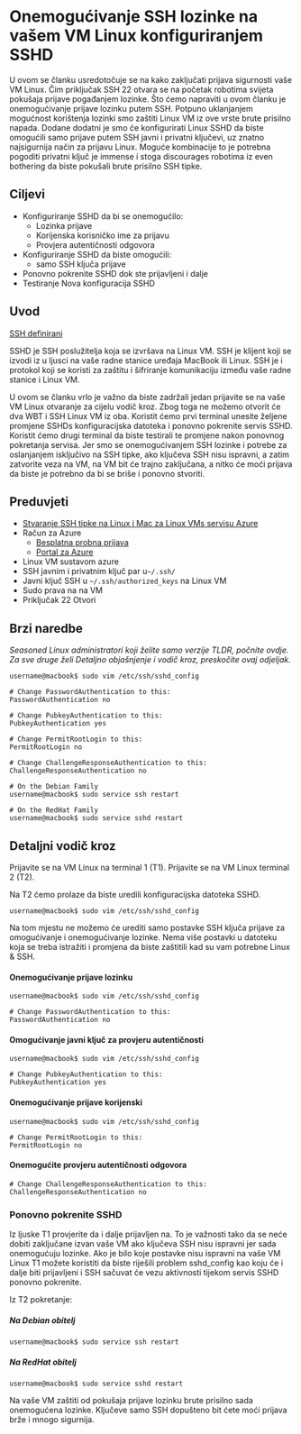 <properties
    pageTitle="Onemogućivanje SSH lozinke na vašem VM Linux konfiguriranjem SSHD | Microsoft Azure"
    description="Sigurne vaše VM Linux na Azure onemogućivanjem prijave lozinku za SSH."
    services="virtual-machines-linux"
    documentationCenter=""
    authors="vlivech"
    manager="timlt"
    editor=""
    tags="" />

<tags
    ms.service="virtual-machines-linux"
    ms.workload="infrastructure-services"
    ms.tgt_pltfrm="vm-linux"
    ms.devlang="na"
    ms.topic="article"
    ms.date="08/26/2016"
    ms.author="v-livech"/>

# <a name="disable-ssh-passwords-on-your-linux-vm-by-configuring-sshd"></a>Onemogućivanje SSH lozinke na vašem VM Linux konfiguriranjem SSHD

U ovom se članku usredotočuje se na kako zaključati prijava sigurnosti vaše VM Linux.  Čim priključak SSH 22 otvara se na početak robotima svijeta pokušaja prijave pogađanjem lozinke.  Što ćemo napraviti u ovom članku je onemogućivanje prijave lozinku putem SSH.  Potpuno uklanjanjem mogućnost korištenja lozinki smo zaštiti Linux VM iz ove vrste brute prisilno napada.  Dodane dodatni je smo će konfigurirati Linux SSHD da biste omogućili samo prijave putem SSH javni i privatni ključevi, uz znatno najsigurnija način za prijavu Linux.  Moguće kombinacije to je potrebna pogoditi privatni ključ je immense i stoga discourages robotima iz even bothering da biste pokušali brute prisilno SSH tipke.


## <a name="goals"></a>Ciljevi

- Konfiguriranje SSHD da bi se onemogućilo:
  - Lozinka prijave
  - Korijenska korisničko ime za prijavu
  - Provjera autentičnosti odgovora
- Konfiguriranje SSHD da biste omogućili:
  - samo SSH ključa prijave
- Ponovno pokrenite SSHD dok ste prijavljeni i dalje
- Testiranje Nova konfiguracija SSHD

## <a name="introduction"></a>Uvod

[SSH definirani](https://en.wikipedia.org/wiki/Secure_Shell)

SSHD je SSH poslužitelja koja se izvršava na Linux VM.  SSH je klijent koji se izvodi iz u ljusci na vaše radne stanice uređaja MacBook ili Linux.  SSH je i protokol koji se koristi za zaštitu i šifriranje komunikaciju između vaše radne stanice i Linux VM.

U ovom se članku vrlo je važno da biste zadržali jedan prijavite se na vaše VM Linux otvaranje za cijelu vodič kroz.  Zbog toga ne možemo otvorit će dva WBT i SSH Linux VM iz oba.  Koristit ćemo prvi terminal unesite željene promjene SSHDs konfiguracijska datoteka i ponovno pokrenite servis SSHD.  Koristit ćemo drugi terminal da biste testirali te promjene nakon ponovnog pokretanja servisa.  Jer smo se onemogućivanjem SSH lozinke i potrebe za oslanjanjem isključivo na SSH tipke, ako ključeva SSH nisu ispravni, a zatim zatvorite veza na VM, na VM bit će trajno zaključana, a nitko će moći prijava da biste je potrebno da bi se briše i ponovno stvoriti.

## <a name="prerequisites"></a>Preduvjeti

- [Stvaranje SSH tipke na Linux i Mac za Linux VMs servisu Azure](virtual-machines-linux-mac-create-ssh-keys.md)
- Račun za Azure
  - [Besplatna probna prijava](https://azure.microsoft.com/pricing/free-trial/)
  - [Portal za Azure](http://portal.azure.com)
- Linux VM sustavom azure
- SSH javnim i privatnim ključ par u`~/.ssh/`
- Javni ključ SSH u `~/.ssh/authorized_keys` na Linux VM
- Sudo prava na na VM
- Priključak 22 Otvori

## <a name="quick-commands"></a>Brzi naredbe

_Seasoned Linux administratori koji želite samo verzije TLDR, počnite ovdje.  Za sve druge želi Detaljno objašnjenje i vodič kroz, preskočite ovaj odjeljak._

```
username@macbook$ sudo vim /etc/ssh/sshd_config

# Change PasswordAuthentication to this:
PasswordAuthentication no

# Change PubkeyAuthentication to this:
PubkeyAuthentication yes

# Change PermitRootLogin to this:
PermitRootLogin no

# Change ChallengeResponseAuthentication to this:
ChallengeResponseAuthentication no

# On the Debian Family
username@macbook$ sudo service ssh restart

# On the RedHat Family
username@macbook$ sudo service sshd restart
```

## <a name="detailed-walk-through"></a>Detaljni vodič kroz

Prijavite se na VM Linux na terminal 1 (T1).  Prijavite se na VM Linux terminal 2 (T2).

Na T2 ćemo prolaze da biste uredili konfiguracijska datoteka SSHD.  

```
username@macbook$ sudo vim /etc/ssh/sshd_config
```

Na tom mjestu ne možemo će urediti samo postavke SSH ključa prijave za omogućivanje i onemogućivanje lozinke.  Nema više postavki u datoteku koja se treba istražiti i promjena da biste zaštitili kad su vam potrebne Linux & SSH.

#### <a name="disable-password-logins"></a>Onemogućivanje prijave lozinku

```
username@macbook$ sudo vim /etc/ssh/sshd_config

# Change PasswordAuthentication to this:
PasswordAuthentication no
```

#### <a name="enable-public-key-authentication"></a>Omogućivanje javni ključ za provjeru autentičnosti

```
username@macbook$ sudo vim /etc/ssh/sshd_config

# Change PubkeyAuthentication to this:
PubkeyAuthentication yes
```

#### <a name="disable-root-login"></a>Onemogućivanje prijave korijenski

```
username@macbook$ sudo vim /etc/ssh/sshd_config

# Change PermitRootLogin to this:
PermitRootLogin no
```

#### <a name="disable-challenge-response-authentication"></a>Onemogućite provjeru autentičnosti odgovora

```
# Change ChallengeResponseAuthentication to this:
ChallengeResponseAuthentication no
```

### <a name="restart-sshd"></a>Ponovno pokrenite SSHD

Iz ljuske T1 provjerite da i dalje prijavljen na.  To je važnosti tako da se neće dobiti zaključane izvan vaše VM ako ključeva SSH nisu ispravni jer sada onemogućuju lozinke.  Ako je bilo koje postavke nisu ispravni na vaše VM Linux T1 možete koristiti da biste riješili problem sshd_config kao koju će i dalje biti prijavljeni i SSH sačuvat će vezu aktivnosti tijekom servis SSHD ponovno pokrenite.

Iz T2 pokretanje:

##### <a name="on-the-debian-family"></a>Na Debian obitelj

```
username@macbook$ sudo service ssh restart
```

##### <a name="on-the-redhat-family"></a>Na RedHat obitelj

```
username@macbook$ sudo service sshd restart
```

Na vaše VM zaštiti od pokušaja prijave lozinku brute prisilno sada onemogućena lozinke.  Ključeve samo SSH dopušteno bit ćete moći prijava brže i mnogo sigurnija.
